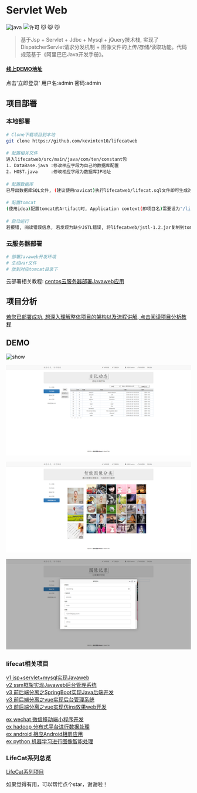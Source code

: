 # Servlet Web

![java](https://img.shields.io/badge/language-java-red.svg)
![许可](https://img.shields.io/dub/l/vibe-d.svg) 
:cat: :smiley_cat: :kissing_cat:

> 基于Jsp + Servlet + Jdbc + Mysql + jQuery技术栈, 实现了DispatcherServlet请求分发机制 + 图像文件的上传/存储/读取功能。代码规范基于《阿里巴巴Java开发手册》。

#### [线上DEMO地址](http://www.lifecat.club:8080/lifecatweb)

点击'立即登录' 用户名:admin 密码:admin

## 项目部署
### 本地部署
``` bash
# Clone下载项目到本地
git clone https://github.com/kevinten10/lifecatweb

# 配置相关文件
进入lifecatweb/src/main/java/com/ten/constant包
1. DataBase.java :修改相应字段为自己的数据库配置  
2. HOST.java     :修改相应字段为数据库IP地址  
    
# 配置数据库
已导出数据库SQL文件, (建议使用navicat)执行lifecatweb/lifecat.sql文件即可生成对应数据库以及DEMO数据

# 配置tomcat
(使用idea)配置tomcat的Artifact时, Application context(即项目名)需要设为"/lifecatweb"

# 启动运行
若报错, 阅读错误信息, 若发现为缺少JSTL错误, 将lifecatweb/jstl-1.2.jar复制到tomcar/lib中
```

### 云服务器部署
```bash
# 部署Javaweb开发环境
# 生成war文件
# 放到对应tomcat目录下
```
云部署相关教程: [centos云服务器部署Javaweb应用](https://blog.csdn.net/wsh596823919/article/details/79717993)

## 项目分析

[若您已部署成功, 想深入理解整体项目的架构以及流程讲解, 点击阅读项目分析教程](Tutorial.md)

## DEMO

 ![show](Image/show1-1.png)
 
 ![show](Image/show1-2.png)
 
 ![show](Image/show1-3.png)
 
 ![show](Image/show1-4.png)
 
### lifecat相关项目
  [v1 jsp+servlet+mysql实现Javaweb](https://github.com/kevinten10/lifecatweb)    
  [v2 ssm框架实现Javaweb后台管理系统](https://github.com/kevinten10/SSM-lifecat)  
  [v3 前后端分离之SpringBoot实现Java后端开发](https://github.com/kevinten10/springboot-lifecat)  
  [v3 前后端分离之vue实现后台管理系统](https://github.com/kevinten10/Vue-Admin-lifecat)  
  [v3 前后端分离之vue实现仿ins效果web开发](https://github.com/kevinten10/Web-lifecat)  
  
  [ex wechat 微信移动端小程序开发](https://github.com/kevinten10/WeChat-lifecat)  
  [ex hadoop 分布式平台进行数据处理](https://github.com/kevinten10/Hadoop-lifecat)  
  [ex android 相应Android相册应用](https://github.com/kevinten10/Android-lifecat)  
  [ex python 机器学习进行图像智能处理](https://github.com/kevinten10/Python-lifecat)  
 
### LifeCat系列总览
  [LifeCat系列项目](https://github.com/kevinten10/LifeCat)  
  
  如果觉得有用，可以帮忙点个star，谢谢啦！
